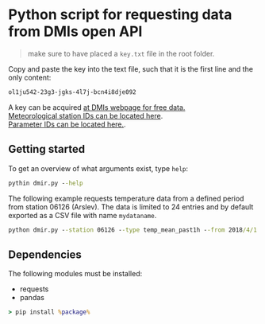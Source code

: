# Python script for requesting data from DMIs open API

> make sure to have placed a `key.txt` file in the root folder. 

Copy and paste the key into the text file, such that it is the first line and the only content:
```txt
ol1ju542-23g3-jgks-4l7j-bcn4i8dje092
```

A key can be acquired [at DMIs webpage for free data.](https://confluence.govcloud.dk/pages/viewpage.action?pageId=26476690) <br>
[Meteorological station IDs can be located here](https://confluence.govcloud.dk/pages/viewpage.action?pageId=26476619). <br>
[Parameter IDs can be located here.](https://confluence.govcloud.dk/pages/viewpage.action?pageId=26476616).

## Getting started

To get an overview of what arguments exist, type `help`:
```cmd
pythin dmir.py --help
```

The following example requests temperature data from a defined period from station 06126 (Arslev). The data is limited to 24 entries and by default exported as a CSV file with name `mydataname`.
```cmd
python dmir.py --station 06126 --type temp_mean_past1h --from 2018/4/1 --to 2018/4/2 --limit 24 --fname mydataname
```

## Dependencies

The following modules must be installed:

* requests 
* pandas

```cmd
> pip install %package%
```
